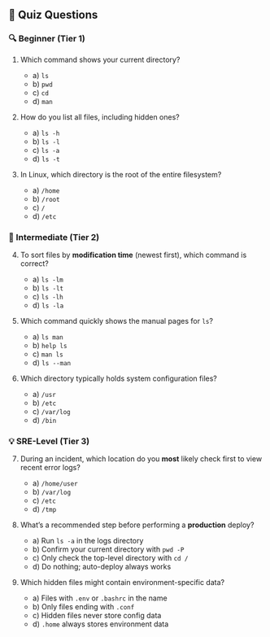 
## 📝 Quiz Questions

### 🔍 Beginner (Tier 1)

1. Which command shows your current directory?
   - a) `ls`
   - b) `pwd`
   - c) `cd`
   - d) `man`

2. How do you list all files, including hidden ones?
   - a) `ls -h`
   - b) `ls -l`
   - c) `ls -a`
   - d) `ls -t`

3. In Linux, which directory is the root of the entire filesystem?
   - a) `/home`
   - b) `/root`
   - c) `/`
   - d) `/etc`

### 🧩 Intermediate (Tier 2)

4. To sort files by **modification time** (newest first), which command is correct?
   - a) `ls -lm`
   - b) `ls -lt`
   - c) `ls -lh`
   - d) `ls -la`

5. Which command quickly shows the manual pages for `ls`?
   - a) `ls man`
   - b) `help ls`
   - c) `man ls`
   - d) `ls --man`

6. Which directory typically holds system configuration files?
   - a) `/usr`
   - b) `/etc`
   - c) `/var/log`
   - d) `/bin`

### 💡 SRE-Level (Tier 3)

7. During an incident, which location do you **most** likely check first to view recent error logs?
   - a) `/home/user`
   - b) `/var/log`
   - c) `/etc`
   - d) `/tmp`

8. What’s a recommended step before performing a **production** deploy?
   - a) Run `ls -a` in the logs directory
   - b) Confirm your current directory with `pwd -P`
   - c) Only check the top-level directory with `cd /`
   - d) Do nothing; auto-deploy always works

9. Which hidden files might contain environment-specific data?
   - a) Files with `.env` or `.bashrc` in the name
   - b) Only files ending with `.conf`
   - c) Hidden files never store config data
   - d) `.home` always stores environment data
